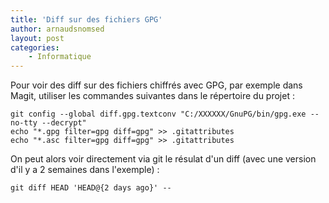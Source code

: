 ```yaml
---
title: 'Diff sur des fichiers GPG'
author: arnaudsnomsed
layout: post
categories:
    - Informatique
---
```


Pour voir des diff sur des fichiers chiffrés avec GPG, par exemple dans Magit, utiliser les commandes suivantes
dans le répertoire du projet :


```
git config --global diff.gpg.textconv "C:/XXXXXX/GnuPG/bin/gpg.exe --no-tty --decrypt"
echo "*.gpg filter=gpg diff=gpg" >> .gitattributes
echo "*.asc filter=gpg diff=gpg" >> .gitattributes
```

On peut alors voir directement via git le résulat d'un diff (avec une version d'il y a 2 semaines dans l'exemple) :

```
git diff HEAD 'HEAD@{2 days ago}' -- 
```
